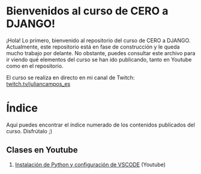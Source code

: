 # Bienvenidos al curso de CERO a DJANGO!
¡Hola! Lo primero, bienvenido al repositorio del curso de CERO a DJANGO.
Actualmente, este repositorio está en fase de construcción y le queda mucho trabajo por delante. No obstante, puedes consultar este archivo para ir viendo qué elementos del curso se han ido publicando, tanto en Youtube como en el repositorio.

El curso se realiza en directo en mi canal de Twitch: [twitch.tv/juliancampos_es](https://twitch.tv/juliancampos_es)


# Índice

Aquí puedes encontrar el índice numerado de los contenidos publicados del curso. Disfrútalo ;) 

## Clases en Youtube

 1. [Instalación de Python y configuración de VSCODE](https://youtu.be/xusfyrpJYgo) (Youtube)
